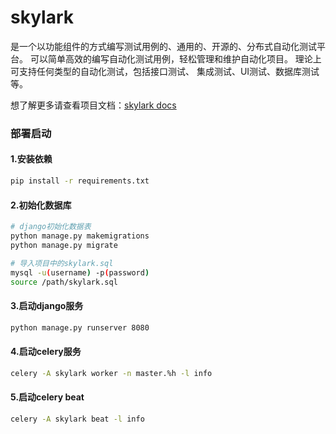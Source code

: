 # skylark

是一个以功能组件的方式编写测试用例的、通用的、开源的、分布式自动化测试平台。 可以简单高效的编写自动化测试用例，轻松管理和维护自动化项目。
理论上可支持任何类型的自动化测试，包括接口测试、 集成测试、UI测试、数据库测试等。

想了解更多请查看项目文档：[skylark docs](https://delav.github.io/skylark-doc/)

### 部署启动

#### 1.安装依赖
```sh
pip install -r requirements.txt
```

#### 2.初始化数据库
```sh
# django初始化数据表
python manage.py makemigrations
python manage.py migrate

# 导入项目中的skylark.sql
mysql -u(username) -p(password)
source /path/skylark.sql
```

#### 3.启动django服务
```sh
python manage.py runserver 8080
```

#### 4.启动celery服务
```sh
celery -A skylark worker -n master.%h -l info
```

#### 5.启动celery beat
```sh
celery -A skylark beat -l info
```